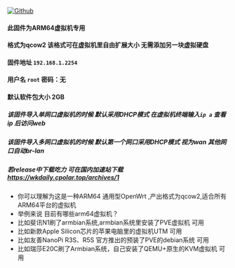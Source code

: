 [![Github](https://img.shields.io/badge/Release文件可在国内加速站下载-FC7C0D?logo=github&logoColor=fff&labelColor=000&style=for-the-badge)](https://wkdaily.cpolar.top/archives/1) 
#### 此固件为ARM64虚拟机专用
#### 格式为qcow2 该格式可在虚拟机里自由扩展大小 无需添加另一块虚拟硬盘
#### 固件地址 `192.168.1.2254`
#### 用户名 `root` 密码：无
#### 默认软件包大小 2GB

##### 该固件导入单网口虚拟机的时候 默认采用DHCP模式 在虚拟机终端输入`ip a` 查看ip 后访问web
##### 该固件导入多网口虚拟机的时候 默认第一个网口采用DHCP模式 视为wan 其他网口自动br-lan 
##### 若release中下载吃力 可在国内加速站下载 https://wkdaily.cpolar.top/archives/1

- 你可以理解为这是一种ARM64 通用型OpenWrt ,产出格式为qcow2,适合所有ARM64平台的虚拟机
- 举例来说 目前有哪些arm64虚拟机？
- 比如斐讯N1刷了armbian系统,armbian系统里安装了PVE虚拟机 可用
- 比如新款Apple Silicon芯片的苹果电脑里的虚拟机UTM 可用
- 比如友善NanoPi R3S、R5S 官方推出的预装了PVE的debian系统 可用
- 比如瑞莎E20C刷了Armbian系统，自己安装了QEMU+原生的KVM虚拟机 可用

